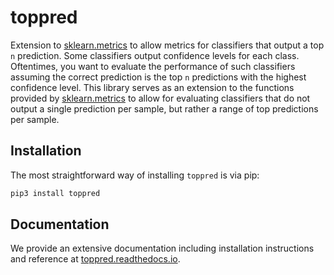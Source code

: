 # toppred
Extension to [sklearn.metrics](https://scikit-learn.org/stable/modules/classes.html#module-sklearn.metrics) to allow metrics for classifiers that output a top `n` prediction.
Some classifiers output confidence levels for each class.
Oftentimes, you want to evaluate the performance of such classifiers assuming the correct prediction is the top `n` predictions with the highest confidence level.
This library serves as an extension to the functions provided by [sklearn.metrics](https://scikit-learn.org/stable/modules/classes.html#module-sklearn.metrics) to allow for evaluating classifiers that do not output a single prediction per sample, but rather a range of top predictions per sample.

## Installation
The most straightforward way of installing `toppred` is via pip:
```bash
pip3 install toppred
```

## Documentation
We provide an extensive documentation including installation instructions and reference at [toppred.readthedocs.io](toppred.readthedocs.io).